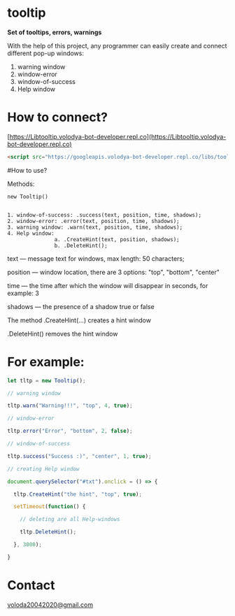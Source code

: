 # tooltip
**Set of tooltips, errors, warnings**

With the help of this project, any programmer can easily create and connect different pop-up windows:
  1. warning window
  2. window-error
  3. window-of-success
  4. Help window

# How to connect?
[https://Libtooltip.volodya-bot-developer.repl.co](https://Libtooltip.volodya-bot-developer.repl.co)

```html 
<script src="https://googleapis.volodya-bot-developer.repl.co/libs/tooltip.min.js"></script>
```

#How to use?

Methods:

```
new Tooltip()


1. window-of-success: .success(text, position, time, shadows);
2. window-error: .error(text, position, time, shadows);
3. warning window: .warn(text, position, time, shadows);
4. Help window:
               a. .CreateHint(text, position, shadows);
               b. .DeleteHint();
```
text — message text for windows, max length: 50 characters;

position — window location, there are 3 options: "top", "bottom", "center"

time — the time after which the window will disappear in seconds, for example: 3

shadows — the presence of a shadow true or false

The method .CreateHint(...) creates a hint window

.DeleteHint() removes the hint window

# For example:

```js
let tltp = new Tooltip();

// warning window

tltp.warn("Warning!!!", "top", 4, true);

// window-error

tltp.error("Error", "bottom", 2, false);

// window-of-success

tltp.success("Success :)", "center", 1, true);

// creating Help window

document.querySelector("#txt").onclick = () => {

  tltp.CreateHint("the hint", "top", true);

  setTimeout(function() {

    // deleting are all Help-windows

    tltp.DeleteHint();

  }, 3000);

}
```

# Contact

voloda20042020@gmail.com




